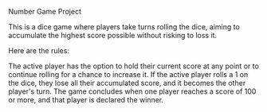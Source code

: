 Number Game Project

This is a dice game where players take turns rolling the dice, aiming to accumulate the highest score possible without risking to loss it.

Here are the rules:

The active player has the option to hold their current score at any point or to continue rolling for a chance to increase it.
If the active player rolls a 1 on the dice, they lose all their accumulated score, and it becomes the other player's turn.
The game concludes when one player reaches a score of 100 or more, and that player is declared the winner.
